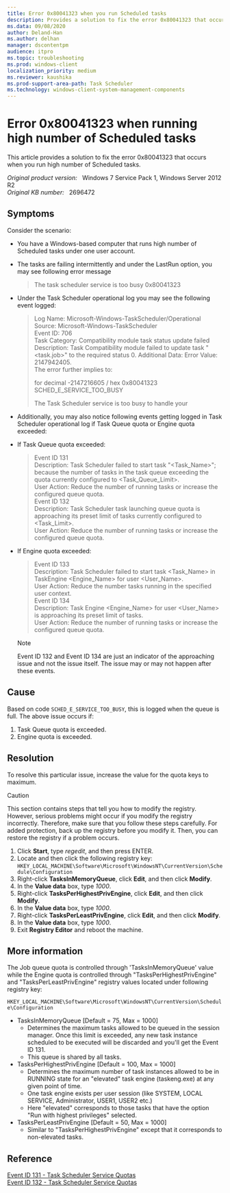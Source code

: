 ```yaml
---
title: Error 0x80041323 when you run Scheduled tasks
description: Provides a solution to fix the error 0x80041323 that occurs when you run high number of Scheduled tasks.
ms.data: 09/08/2020
author: Deland-Han
ms.author: delhan
manager: dscontentpm
audience: itpro
ms.topic: troubleshooting
ms.prod: windows-client
localization_priority: medium
ms.reviewer: kaushika
ms.prod-support-area-path: Task Scheduler
ms.technology: windows-client-system-management-components
---
```

# Error 0x80041323 when running high number of Scheduled tasks

This article provides a solution to fix the error 0x80041323 that occurs when you run high number of Scheduled tasks.

_Original product version:_ &nbsp; Windows 7 Service Pack 1, Windows Server 2012 R2  
_Original KB number:_ &nbsp; 2696472

## Symptoms

Consider the scenario:  

- You have a Windows-based computer that runs high number of Scheduled tasks under one user account.

- The tasks are failing intermittently and under the LastRun option, you may see following error message

     > The task scheduler service is too busy 0x80041323  

- Under the Task Scheduler operational log you may see the following event logged:

    > Log Name: Microsoft-Windows-TaskScheduler/Operational  
    Source: Microsoft-Windows-TaskScheduler  
    Event ID: 706  
    Task Category: Compatibility module task status update failed  
    Description: Task Compatibility module failed to update task "<task.job>" to the required status 0. Additional Data: Error Value: 2147942405.  
    The error further implies to:  
    >
    > for decimal -2147216605 / hex 0x80041323
    > SCHED_E_SERVICE_TOO_BUSY
    >
    > The Task Scheduler service is too busy to handle your  

- Additionally, you may also notice following events getting logged in Task Scheduler operational log if Task Queue quota or Engine quota exceeded:

- If Task Queue quota exceeded:  

    >Event ID 131  
    Description: Task Scheduler failed to start task "<Task_Name>"; because the number of tasks in the task queue exceeding the quota currently configured to <Task_Queue_Limit>.  
    User Action: Reduce the number of running tasks or increase the configured queue quota.  
    Event ID 132  
    Description: Task Scheduler task launching queue quota is approaching its preset limit of tasks currently configured to <Task_Limit>.  
    User Action: Reduce the number of running tasks or increase the configured queue quota.  

- If Engine quota exceeded:  

    > Event ID 133  
    Description: Task Scheduler failed to start task <Task_Name> in TaskEngine <Engine_Name> for user <User_Name>.  
    User Action: Reduce the number tasks running in the specified user context.  
    Event ID 134  
    Description: Task Engine <Engine_Name> for user <User_Name> is approaching its preset limit of tasks.  
    User Action: Reduce the number of running tasks or increase the configured queue quota.  

    > [!Note]
    > Event ID 132 and Event ID 134 are just an indicator of the approaching issue and not the issue itself. The issue may or may not happen after these events.

## Cause

Based on code `SCHED_E_SERVICE_TOO_BUSY`, this is logged when the queue is full. The above issue occurs if:  

1. Task Queue quota is exceeded.
2. Engine quota is exceeded.

## Resolution

To resolve this particular issue, increase the value for the quota keys to maximum.

> [!Caution]
> This section contains steps that tell you how to modify the registry. However, serious problems might occur if you modify the registry incorrectly. Therefore, make sure that you follow these steps carefully. For added protection, back up the registry before you modify it. Then, you can restore the registry if a problem occurs.

1. Click **Start**, type *regedit*, and then press ENTER.
2. Locate and then click the following registry key:
`HKEY_LOCAL_MACHINE\Software\Microsoft\WindowsNT\CurrentVersion\Schedule\Configuration`
3. Right-click **TasksInMemoryQueue**, click **Edit**, and then click **Modify**.
4. In the **Value data** box, type *1000*.
5. Right-click **TasksPerHighestPrivEngine**, click **Edit**, and then click **Modify**.
6. In the **Value data** box, type *1000*.
7. Right-click **TasksPerLeastPrivEngine**, click **Edit**, and then click **Modify**.
8. In the **Value data** box, type *1000*.
9. Exit **Registry Editor** and reboot the machine.

## More information

The Job queue quota is controlled through 'TasksInMemoryQueue' value while the Engine quota is controlled through "TasksPerHighestPrivEngine" and "TasksPerLeastPrivEngine" registry values located under following registry key:  

`HKEY_LOCAL_MACHINE\Software\Microsoft\WindowsNT\CurrentVersion\Schedule\Configuration`

- TasksInMemoryQueue [Default = 75, Max = 1000]
  - Determines the maximum tasks allowed to be queued in the session manager. Once this limit is exceeded, any new task instance scheduled to be executed will be discarded and you'll get the Event ID 131.
  - This queue is shared by all tasks.
- TasksPerHighestPrivEngine [Default = 100, Max = 1000]
  - Determines the maximum number of task instances allowed to be in RUNNING state for an "elevated" task engine (taskeng.exe) at any given point of time.
  - One task engine exists per user session (like SYSTEM, LOCAL SERVICE, Administrator, USER1, USER2 etc.)
  - Here "elevated" corresponds to those tasks that have the option "Run with highest privileges" selected.
- TasksPerLeastPrivEngine [Default = 50, Max = 1000]
  - Similar to "TasksPerHighestPrivEngine" except that it corresponds to non-elevated tasks.  

## Reference

[Event ID 131 - Task Scheduler Service Quotas](/previous-versions/windows/it-pro/windows-server-2008-R2-and-2008/dd363733(v=ws.10))  
[Event ID 132 - Task Scheduler Service Quotas](/previous-versions/windows/it-pro/windows-server-2008-R2-and-2008/dd363705(v=ws.10))
